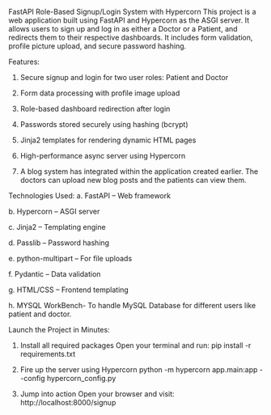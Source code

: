 FastAPI Role-Based Signup/Login System with Hypercorn
This project is a web application built using FastAPI and Hypercorn as the ASGI server. It allows users to sign up and log in as either a Doctor or a Patient, and redirects them to their respective dashboards. It includes form validation, profile picture upload, and secure password hashing.

Features:
1. Secure signup and login for two user roles: Patient and Doctor

2. Form data processing with profile image upload

3. Role-based dashboard redirection after login

4. Passwords stored securely using hashing (bcrypt)

5. Jinja2 templates for rendering dynamic HTML pages

6. High-performance async server using Hypercorn

7. A  blog system has integrated within the application created earlier. The doctors can upload new blog posts and the patients can view them. 

Technologies Used:
a. FastAPI – Web framework

b. Hypercorn – ASGI server

c. Jinja2 – Templating engine

d. Passlib – Password hashing

e. python-multipart – For file uploads

f. Pydantic – Data validation

g. HTML/CSS – Frontend templating

h. MYSQL WorkBench- To handle MySQL Database for different users like patient and doctor.

Launch the Project in Minutes:
1. Install all required packages
Open your terminal and run:
pip install -r requirements.txt

2. Fire up the server using Hypercorn
python -m hypercorn app.main:app --config hypercorn_config.py

3. Jump into action
Open your browser and visit:
http://localhost:8000/signup

